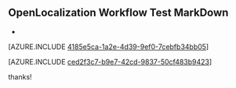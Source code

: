 ## OpenLocalization Workflow Test MarkDown
* 

[AZURE.INCLUDE [4185e5ca-1a2e-4d39-9ef0-7cebfb34bb05](calleeMd1.md)]



[AZURE.INCLUDE [ced2f3c7-b9e7-42cd-9837-50cf483b9423](calleeMd2.md)]

 
thanks!